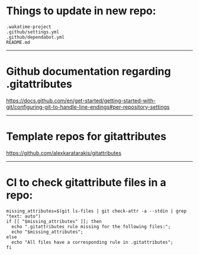# Things to update in new repo:

```
.wakatime-project
.github/settings.yml
.github/dependabot.yml
README.md
```

---

# Github documentation regarding .gitattributes
https://docs.github.com/en/get-started/getting-started-with-git/configuring-git-to-handle-line-endings#per-repository-settings

---

# Template repos for gitattributes
https://github.com/alexkaratarakis/gitattributes

---

# CI to check gitattribute files in a repo:

```
missing_attributes=$(git ls-files | git check-attr -a --stdin | grep "text: auto")
if [[ "$missing_attributes" ]]; then
  echo ".gitattributes rule missing for the following files:";
  echo "$missing_attributes";
else
  echo "All files have a corresponding rule in .gitattributes";
fi
```
